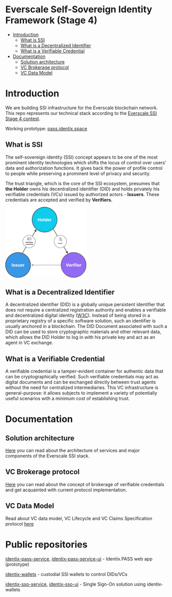 # Everscale Self-Sovereign Identity Framework (Stage 4)

* [Introduction](#introduction)
   * [What is SSI](#what-is-ssi)
   * [What is a Decentralized Identifier](#what-is-a-decentralized-identifier)
   * [What is a Verifiable Credential](#what-is-a-verifiable-credential)
* [Documentation](#documentation)
   * [Solution architecture](#solution-architecture)
   * [VC Brokerage protocol](#vc-brokerage-protocol)
   * [VC Data Model](#vc-data-model)


# Introduction

We are building SSI infrastructure for the Everscale blockchain network. This repo represents our technical stack according to the [Everscale SSI Stage 4 contest](https://forum.freeton.org/t/freeton-self-sovereign-identity-framework-stage-4/12415).

Working prototype: [pass.identix.space](https://pass.identix.space/)

## What is SSI

The self-sovereign identity (SSI) concept appears to be one of the most prominent identity technologies which shifts the locus of control over users' data and authorization functions. It gives back the power of profile control to people while preserving a prominent level of privacy and security.

The trust triangle, which is the core of the SSI ecosystem, presumes that **the Holder** owns his decentralized identifier (DID) and holds privately his verifiable credentials (VCs) issued by authorized actors - **Issuers**. These credentials are accepted and verified by **Verifiers.**

<p align="left">
<img src="docs/trust_triangle.png" width="50%"/>


## What is a Decentralized Identifier

A decentralized identifier (DID) is a globally unique persistent identifier that does not require a centralized registration authority and enables a verifiable and decentralized digital identity ([W3C](https://www.w3.org/TR/did-core)). Instead of being stored in a proprietary registry of a specific software solution, such an identifier is usually anchored in a blockchain. The DID Document associated with such a DID can be used to store cryptographic materials and other relevant data, which allows the DID Holder to log in with his private key and act as an agent in VC exchange.

## What is a Verifiable Credential

A verifiable credential is a tamper-evident container for authentic data that can be cryptographically verified. Such verifiable credentials may act as digital documents and can be exchanged directly between trust agents without the need for centralized intermediaries. This VC infrastructure is general-purpose: it allows subjects to implement a variety of potentially useful scenarios with a minimum cost of establishing trust.


# Documentation

## Solution architecture

[Here](docs/stage4-solution-arch.md) you can read about the architecture of services and major components of the Everscale SSI stack.

## VC Brokerage protocol
[Here](docs/vc-brokerage-overview.md) you can read about the concept of brokerage of verifiable credentials and get acquainted with current protocol implementation.

## VC Data Model
Read about VC data model, VC Lifecycle and VC Claims Specification protocol [here](docs/vc-data-model.md)

# Public repositories
[identix-pass-service](https://github.com/identix-space/identix-pass-service), [identix-pass-service-ui](https://github.com/identix-space/identix-pass-service-ui) - Identix.PASS web app (prototype)

[identix-wallets](https://github.com/identix-space/identix-wallets) - custodial SSI wallets to control DIDs/VCs

[identix-sso-service](https://github.com/identix-space/identix-sso-service), [identix-sso-ui](https://github.com/identix-space/identix-sso-ui) - Single Sign-On solution using identix-wallets

